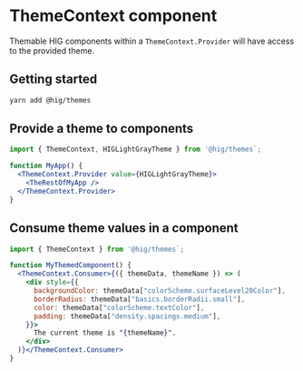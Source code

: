 # ThemeContext component

Themable HIG components within a `ThemeContext.Provider` will have access to the provided theme.

## Getting started

```bash
yarn add @hig/themes
```

## Provide a theme to components
```jsx
import { ThemeContext, HIGLightGrayTheme } from '@hig/themes`;

function MyApp() {
  <ThemeContext.Provider value={HIGLightGrayTheme}>
    <TheRestOfMyApp />
  </ThemeContext.Provider>
}
```

## Consume theme values in a component
```jsx
import { ThemeContext } from '@hig/themes`;

function MyThemedComponent() {
  <ThemeContext.Consumer>{({ themeData, themeName }) => (
    <div style={{
      backgroundColor: themeData["colorScheme.surfaceLevel20Color"],
      borderRadius: themeData["basics.borderRadii.small"],
      color: themeData["colorScheme.textColor"],
      padding: themeData["density.spacings.medium"],
    }}>
      The current theme is "{themeName}".
    </div>
  )}</ThemeContext.Consumer>
}
```
